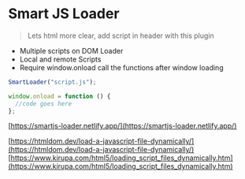 # Smart JS Loader

> Lets html more clear, add script in header with this plugin

- Multiple scripts on DOM Loader
- Local and remote Scripts
- Require window.onload call the functions after window loading

```js
SmartLoader("script.js");

window.onload = function () {
  //code goes here
};
```

[https://smartjs-loader.netlify.app/](https://smartjs-loader.netlify.app/)

[https://htmldom.dev/load-a-javascript-file-dynamically/](https://htmldom.dev/load-a-javascript-file-dynamically/)
[https://www.kirupa.com/html5/loading_script_files_dynamically.htm](https://www.kirupa.com/html5/loading_script_files_dynamically.htm)
